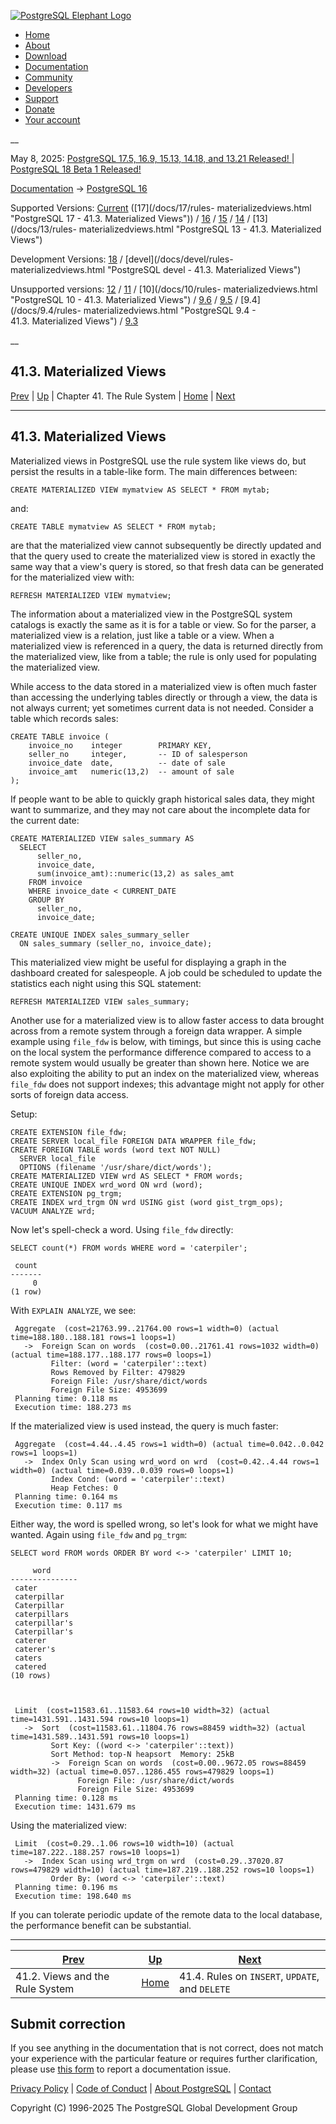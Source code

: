 [ ![PostgreSQL Elephant Logo](/media/img/about/press/elephant.png) ](/)

  * [Home](/ "Home")
  * [About](/about/ "About")
  * [Download](/download/ "Download")
  * [Documentation](/docs/ "Documentation")
  * [Community](/community/ "Community")
  * [Developers](/developer/ "Developers")
  * [Support](/support/ "Support")
  * [Donate](/about/donate/ "Donate")
  * [Your account](/account/ "Your account")

__

May 8, 2025: [ PostgreSQL 17.5, 16.9, 15.13, 14.18, and 13.21 Released! ](/about/news/postgresql-175-169-1513-1418-and-1321-released-3072/) | [ PostgreSQL 18 Beta 1 Released! ](/about/news/postgresql-18-beta-1-released-3070/)

[Documentation](/docs/ "Documentation") -> [PostgreSQL
16](/docs/16/index.html)

Supported Versions: [Current](/docs/current/rules-materializedviews.html
"PostgreSQL 17 - 41.3. Materialized Views") ([17](/docs/17/rules-
materializedviews.html "PostgreSQL 17 - 41.3. Materialized Views")) /
[16](/docs/16/rules-materializedviews.html "PostgreSQL 16 - 41.3. Materialized
Views") / [15](/docs/15/rules-materializedviews.html "PostgreSQL 15 -
41.3. Materialized Views") / [14](/docs/14/rules-materializedviews.html
"PostgreSQL 14 - 41.3. Materialized Views") / [13](/docs/13/rules-
materializedviews.html "PostgreSQL 13 - 41.3. Materialized Views")

Development Versions: [18](/docs/18/rules-materializedviews.html "PostgreSQL
18 - 41.3. Materialized Views") / [devel](/docs/devel/rules-
materializedviews.html "PostgreSQL devel - 41.3. Materialized Views")

Unsupported versions: [12](/docs/12/rules-materializedviews.html "PostgreSQL
12 - 41.3. Materialized Views") / [11](/docs/11/rules-materializedviews.html
"PostgreSQL 11 - 41.3. Materialized Views") / [10](/docs/10/rules-
materializedviews.html "PostgreSQL 10 - 41.3. Materialized Views") /
[9.6](/docs/9.6/rules-materializedviews.html "PostgreSQL 9.6 -
41.3. Materialized Views") / [9.5](/docs/9.5/rules-materializedviews.html
"PostgreSQL 9.5 - 41.3. Materialized Views") / [9.4](/docs/9.4/rules-
materializedviews.html "PostgreSQL 9.4 - 41.3. Materialized Views") /
[9.3](/docs/9.3/rules-materializedviews.html "PostgreSQL 9.3 -
41.3. Materialized Views")

__

41.3. Materialized Views  
---  
[Prev](rules-views.html "41.2. Views and the Rule System")  | [Up](rules.html "Chapter 41. The Rule System") | Chapter 41. The Rule System | [Home](index.html "PostgreSQL 16.9 Documentation") |  [Next](rules-update.html "41.4. Rules on INSERT, UPDATE, and DELETE")  
  
* * *

## 41.3. Materialized Views #

Materialized views in PostgreSQL use the rule system like views do, but
persist the results in a table-like form. The main differences between:

    
    
    CREATE MATERIALIZED VIEW mymatview AS SELECT * FROM mytab;
    

and:

    
    
    CREATE TABLE mymatview AS SELECT * FROM mytab;
    

are that the materialized view cannot subsequently be directly updated and
that the query used to create the materialized view is stored in exactly the
same way that a view's query is stored, so that fresh data can be generated
for the materialized view with:

    
    
    REFRESH MATERIALIZED VIEW mymatview;
    

The information about a materialized view in the PostgreSQL system catalogs is
exactly the same as it is for a table or view. So for the parser, a
materialized view is a relation, just like a table or a view. When a
materialized view is referenced in a query, the data is returned directly from
the materialized view, like from a table; the rule is only used for populating
the materialized view.

While access to the data stored in a materialized view is often much faster
than accessing the underlying tables directly or through a view, the data is
not always current; yet sometimes current data is not needed. Consider a table
which records sales:

    
    
    CREATE TABLE invoice (
        invoice_no    integer        PRIMARY KEY,
        seller_no     integer,       -- ID of salesperson
        invoice_date  date,          -- date of sale
        invoice_amt   numeric(13,2)  -- amount of sale
    );
    

If people want to be able to quickly graph historical sales data, they might
want to summarize, and they may not care about the incomplete data for the
current date:

    
    
    CREATE MATERIALIZED VIEW sales_summary AS
      SELECT
          seller_no,
          invoice_date,
          sum(invoice_amt)::numeric(13,2) as sales_amt
        FROM invoice
        WHERE invoice_date < CURRENT_DATE
        GROUP BY
          seller_no,
          invoice_date;
    
    CREATE UNIQUE INDEX sales_summary_seller
      ON sales_summary (seller_no, invoice_date);
    

This materialized view might be useful for displaying a graph in the dashboard
created for salespeople. A job could be scheduled to update the statistics
each night using this SQL statement:

    
    
    REFRESH MATERIALIZED VIEW sales_summary;
    

Another use for a materialized view is to allow faster access to data brought
across from a remote system through a foreign data wrapper. A simple example
using `file_fdw` is below, with timings, but since this is using cache on the
local system the performance difference compared to access to a remote system
would usually be greater than shown here. Notice we are also exploiting the
ability to put an index on the materialized view, whereas `file_fdw` does not
support indexes; this advantage might not apply for other sorts of foreign
data access.

Setup:

    
    
    CREATE EXTENSION file_fdw;
    CREATE SERVER local_file FOREIGN DATA WRAPPER file_fdw;
    CREATE FOREIGN TABLE words (word text NOT NULL)
      SERVER local_file
      OPTIONS (filename '/usr/share/dict/words');
    CREATE MATERIALIZED VIEW wrd AS SELECT * FROM words;
    CREATE UNIQUE INDEX wrd_word ON wrd (word);
    CREATE EXTENSION pg_trgm;
    CREATE INDEX wrd_trgm ON wrd USING gist (word gist_trgm_ops);
    VACUUM ANALYZE wrd;
    

Now let's spell-check a word. Using `file_fdw` directly:

    
    
    SELECT count(*) FROM words WHERE word = 'caterpiler';
    
     count
    -------
         0
    (1 row)
    

With `EXPLAIN ANALYZE`, we see:

    
    
     Aggregate  (cost=21763.99..21764.00 rows=1 width=0) (actual time=188.180..188.181 rows=1 loops=1)
       ->  Foreign Scan on words  (cost=0.00..21761.41 rows=1032 width=0) (actual time=188.177..188.177 rows=0 loops=1)
             Filter: (word = 'caterpiler'::text)
             Rows Removed by Filter: 479829
             Foreign File: /usr/share/dict/words
             Foreign File Size: 4953699
     Planning time: 0.118 ms
     Execution time: 188.273 ms
    

If the materialized view is used instead, the query is much faster:

    
    
     Aggregate  (cost=4.44..4.45 rows=1 width=0) (actual time=0.042..0.042 rows=1 loops=1)
       ->  Index Only Scan using wrd_word on wrd  (cost=0.42..4.44 rows=1 width=0) (actual time=0.039..0.039 rows=0 loops=1)
             Index Cond: (word = 'caterpiler'::text)
             Heap Fetches: 0
     Planning time: 0.164 ms
     Execution time: 0.117 ms
    

Either way, the word is spelled wrong, so let's look for what we might have
wanted. Again using `file_fdw` and `pg_trgm`:

    
    
    SELECT word FROM words ORDER BY word <-> 'caterpiler' LIMIT 10;
    
         word
    ---------------
     cater
     caterpillar
     Caterpillar
     caterpillars
     caterpillar's
     Caterpillar's
     caterer
     caterer's
     caters
     catered
    (10 rows)
    
    
    
     Limit  (cost=11583.61..11583.64 rows=10 width=32) (actual time=1431.591..1431.594 rows=10 loops=1)
       ->  Sort  (cost=11583.61..11804.76 rows=88459 width=32) (actual time=1431.589..1431.591 rows=10 loops=1)
             Sort Key: ((word <-> 'caterpiler'::text))
             Sort Method: top-N heapsort  Memory: 25kB
             ->  Foreign Scan on words  (cost=0.00..9672.05 rows=88459 width=32) (actual time=0.057..1286.455 rows=479829 loops=1)
                   Foreign File: /usr/share/dict/words
                   Foreign File Size: 4953699
     Planning time: 0.128 ms
     Execution time: 1431.679 ms
    

Using the materialized view:

    
    
     Limit  (cost=0.29..1.06 rows=10 width=10) (actual time=187.222..188.257 rows=10 loops=1)
       ->  Index Scan using wrd_trgm on wrd  (cost=0.29..37020.87 rows=479829 width=10) (actual time=187.219..188.252 rows=10 loops=1)
             Order By: (word <-> 'caterpiler'::text)
     Planning time: 0.196 ms
     Execution time: 198.640 ms
    

If you can tolerate periodic update of the remote data to the local database,
the performance benefit can be substantial.

* * *

[Prev](rules-views.html "41.2. Views and the Rule System")  | [Up](rules.html "Chapter 41. The Rule System") |  [Next](rules-update.html "41.4. Rules on INSERT, UPDATE, and DELETE")  
---|---|---  
41.2. Views and the Rule System  | [Home](index.html "PostgreSQL 16.9 Documentation") |  41.4. Rules on `INSERT`, `UPDATE`, and `DELETE`  
  
## Submit correction

If you see anything in the documentation that is not correct, does not match
your experience with the particular feature or requires further clarification,
please use [this form](/account/comments/new/16/rules-materializedviews.html/)
to report a documentation issue.

[Privacy Policy](/about/privacypolicy) | [Code of Conduct](/about/policies/coc/) | [About PostgreSQL](/about/) | [Contact](/about/contact/)  

Copyright (C) 1996-2025 The PostgreSQL Global Development Group

